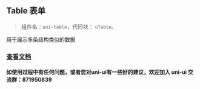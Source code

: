 ## Table 表单
> 组件名：``uni-table``，代码块： `uTable`。

用于展示多条结构类似的数据

### [查看文档](https://uniapp.dcloud.io/component/uniui/uni-table)
#### 如使用过程中有任何问题，或者您对uni-ui有一些好的建议，欢迎加入 uni-ui 交流群：871950839 




